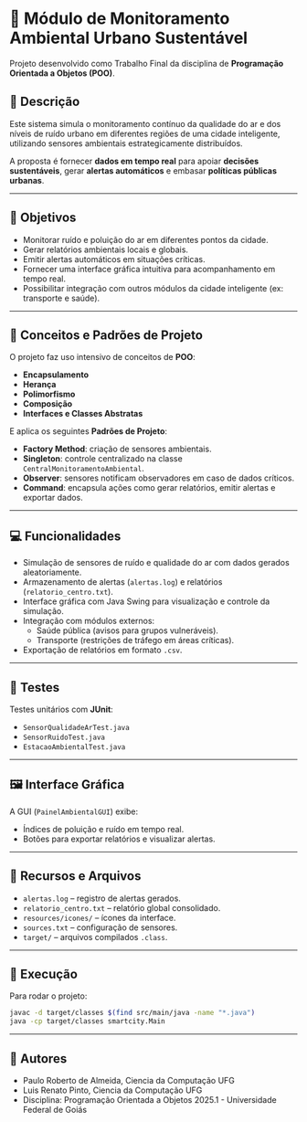 # 🌱 Módulo de Monitoramento Ambiental Urbano Sustentável

Projeto desenvolvido como Trabalho Final da disciplina de **Programação Orientada a Objetos (POO)**.

## 📌 Descrição

Este sistema simula o monitoramento contínuo da qualidade do ar e dos níveis de ruído urbano em diferentes regiões de uma cidade inteligente, utilizando sensores ambientais estrategicamente distribuídos.

A proposta é fornecer **dados em tempo real** para apoiar **decisões sustentáveis**, gerar **alertas automáticos** e embasar **políticas públicas urbanas**.

---

## 🎯 Objetivos

- Monitorar ruído e poluição do ar em diferentes pontos da cidade.
- Gerar relatórios ambientais locais e globais.
- Emitir alertas automáticos em situações críticas.
- Fornecer uma interface gráfica intuitiva para acompanhamento em tempo real.
- Possibilitar integração com outros módulos da cidade inteligente (ex: transporte e saúde).

---

## 🧠 Conceitos e Padrões de Projeto

O projeto faz uso intensivo de conceitos de **POO**:

- **Encapsulamento**
- **Herança**
- **Polimorfismo**
- **Composição**
- **Interfaces e Classes Abstratas**

E aplica os seguintes **Padrões de Projeto**:

- **Factory Method**: criação de sensores ambientais.
- **Singleton**: controle centralizado na classe `CentralMonitoramentoAmbiental`.
- **Observer**: sensores notificam observadores em caso de dados críticos.
- **Command**: encapsula ações como gerar relatórios, emitir alertas e exportar dados.

---

## 💻 Funcionalidades

- Simulação de sensores de ruído e qualidade do ar com dados gerados aleatoriamente.
- Armazenamento de alertas (`alertas.log`) e relatórios (`relatorio_centro.txt`).
- Interface gráfica com Java Swing para visualização e controle da simulação.
- Integração com módulos externos:
  - Saúde pública (avisos para grupos vulneráveis).
  - Transporte (restrições de tráfego em áreas críticas).
- Exportação de relatórios em formato `.csv`.

---

## 🧪 Testes

Testes unitários com **JUnit**:

- `SensorQualidadeArTest.java`
- `SensorRuidoTest.java`
- `EstacaoAmbientalTest.java`

---

## 🖼️ Interface Gráfica

A GUI (`PainelAmbientalGUI`) exibe:

- Índices de poluição e ruído em tempo real.
- Botões para exportar relatórios e visualizar alertas.

---

## 📂 Recursos e Arquivos

- `alertas.log` – registro de alertas gerados.
- `relatorio_centro.txt` – relatório global consolidado.
- `resources/icones/` – ícones da interface.
- `sources.txt` – configuração de sensores.
- `target/` – arquivos compilados `.class`.

---

## 🚀 Execução

Para rodar o projeto:

```bash
javac -d target/classes $(find src/main/java -name "*.java")
java -cp target/classes smartcity.Main
```
---

## 👥 Autores

- Paulo Roberto de Almeida, Ciencia da Computação UFG
- Luis Renato Pinto, Ciencia da Computação UFG
- Disciplina: Programação Orientada a Objetos 2025.1 - Universidade Federal de Goiás
